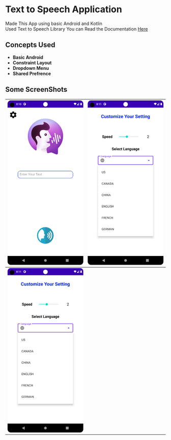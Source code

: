 <h1>Text to Speech Application</h1>
Made This App using basic Android and Kotlin <br>Used <a href"https://developer.android.com/reference/android/speech/tts/TextToSpeech" target"blank">Text to Speech</a> Library You can Read the Documentation <a href="https://developer.android.com/reference/android/speech/tts/TextToSpeech" target="_blank">Here</a>

<h2>Concepts Used</h2>
<ul>
    <li><b>Basic Android</b></li>
    <li><b>Constraint Layout</b></li>
    <li><b>Dropdown Menu</b></li>
    <li><b>Shared Prefrence</b></li>
</ul>


<h2>Some ScreenShots</h2>

| ![first](https://raw.githubusercontent.com/muffakiribnhamid/TextToSpeech/master/Screenshot_20230223_201050.png)   | ![second](https://github.com/muffakiribnhamid/TextToSpeech/blob/master/Screenshot_20230223_201111.png)  |
|---------------------------------|---------------------------------|
| ![third](https://raw.githubusercontent.com/muffakiribnhamid/TextToSpeech/master/Screenshot_20230223_201111.png) |

